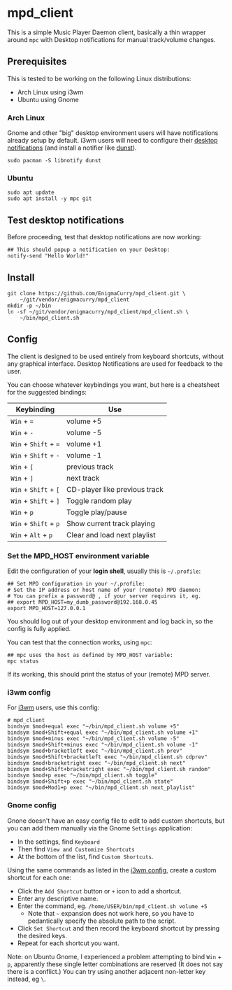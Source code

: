 # mpd_client

This is a simple Music Player Daemon client, basically a thin wrapper
around `mpc` with Desktop notifications for manual track/volume
changes.

## Prerequisites

This is tested to be working on the following Linux distributions:

 * Arch Linux using i3wm
 * Ubuntu using Gnome

### Arch Linux

Gnome and other "big" desktop environment users will have
notifications already setup by default. i3wm users will need to
configure their [desktop
notifications](https://wiki.archlinux.org/title/Desktop_Notifications)
(and install a notifier like
[dunst](https://archlinux.org/packages/community/x86_64/dunst/)).

```
sudo pacman -S libnotify dunst
```

### Ubuntu

```
sudo apt update
sudo apt install -y mpc git
```

## Test desktop notifications

Before proceeding, test that desktop notifications are now working:

```
## This should popup a notification on your Desktop:
notify-send "Hello World!"
```

## Install

```
git clone https://github.com/EnigmaCurry/mpd_client.git \
    ~/git/vendor/enigmacurry/mpd_client
mkdir -p ~/bin
ln -sf ~/git/vendor/enigmacurry/mpd_client/mpd_client.sh \
    ~/bin/mpd_client.sh
```

## Config

The client is designed to be used entirely from keyboard shortcuts,
without any graphical interface. Desktop Notifications are used for
feedback to the user.

You can choose whatever keybindings you want, but here is a cheatsheet
for the suggested bindings:

| Keybinding            | Use                           |
|-----------------------|-------------------------------|
| `Win` + `=`           | volume +5                     |
| `Win` + `-`           | volume -5                     |
| `Win` + `Shift` + `=` | volume +1                     |
| `Win` + `Shift` + `-` | volume -1                     |
| `Win` + `[`           | previous track                |
| `Win` + `]`           | next track                    |
| `Win` + `Shift` + `[` | CD-player like previous track |
| `Win` + `Shift` + `]` | Toggle random play            |
| `Win` + `p`           | Toggle play/pause             |
| `Win` + `Shift` + `p` | Show current track playing    |
| `Win` + `Alt` + `p`   | Clear and load next playlist  |

### Set the MPD_HOST environment variable

Edit the configuration of your **login shell**, usually this is
`~/.profile`:

```
## Set MPD configuration in your ~/.profile:
# Set the IP address or host name of your (remote) MPD daemon:
# You can prefix a password@ , if your server requires it, eg. 
## export MPD_HOST=my_dumb_password@192.168.0.45
export MPD_HOST=127.0.0.1
```

You should log out of your desktop environment and log back in, so the
config is fully applied.

You can test that the connection works, using `mpc`:

```
## mpc uses the host as defined by MPD_HOST variable:
mpc status
```

If its working, this should print the status of your (remote) MPD
server.

### i3wm config

For [i3wm](https://i3wm.org/) users, use this config:

```
# mpd_client
bindsym $mod+equal exec "~/bin/mpd_client.sh volume +5"
bindsym $mod+Shift+equal exec "~/bin/mpd_client.sh volume +1"
bindsym $mod+minus exec "~/bin/mpd_client.sh volume -5"
bindsym $mod+Shift+minus exec "~/bin/mpd_client.sh volume -1"
bindsym $mod+bracketleft exec "~/bin/mpd_client.sh prev"
bindsym $mod+Shift+bracketleft exec "~/bin/mpd_client.sh cdprev"
bindsym $mod+bracketright exec "~/bin/mpd_client.sh next"
bindsym $mod+Shift+bracketright exec "~/bin/mpd_client.sh random"
bindsym $mod+p exec "~/bin/mpd_client.sh toggle"
bindsym $mod+Shift+p exec "~/bin/mpd_client.sh state"
bindsym $mod+Mod1+p exec "~/bin/mpd_client.sh next_playlist"
```

### Gnome config

Gnone doesn't have an easy config file to edit to add custom
shortcuts, but you can add them manually via the Gnome `Settings`
application:

 * In the settings, find `Keyboard`
 * Then find `View and Customize Shortcuts`
 * At the bottom of the list, find `Custom Shortcuts`.

Using the same commands as listed in the [i3wm config](#i3wm-config),
create a custom shortcut for each one:
 * Click the `Add Shortcut` button or `+` icon to add a shortcut.
 * Enter any descriptive name.
 * Enter the command, eg. `/home/USER/bin/mpd_client.sh volume +5`
   * Note that `~` expansion does not work here, so you have to
     pedantically specify the absolute path to the script.
 * Click `Set Shortcut` and then record the keyboard shortcut by
   pressing the desired keys.
 * Repeat for each shortcut you want.

Note: on Ubuntu Gnome, I experienced a problem attempting to bind
`Win` + `p`, apparently these single letter combinations are reserved
(It does not say there is a conflict.) You can try using another
adjacent non-letter key instead, eg `\`.
